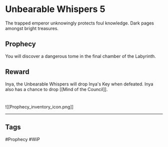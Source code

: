 # Unbearable Whispers 5
The trapped emperor unknowingly protects foul knowledge. Dark pages amongst bright treasures.
## Prophecy
You will discover a dangerous tome in the final chamber of the Labyrinth.
## Reward
Inya, the Unbearable Whispers will drop Inya's Key when defeated.
Inya also has a chance to drop [[Mind of the Council]].

#
![[Prophecy_inventory_icon.png]]

---
## Tags
#Prophecy
#WiP 